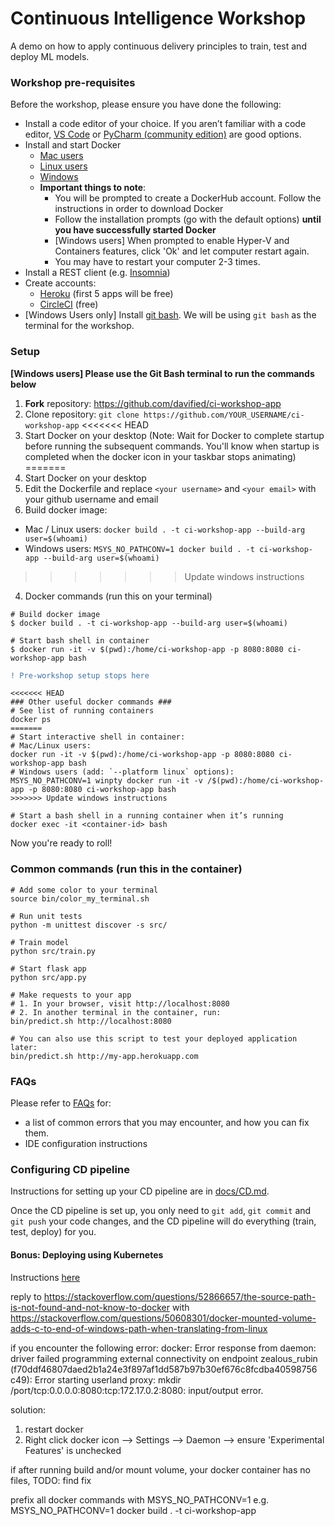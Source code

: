 # Continuous Intelligence Workshop

A demo on how to apply continuous delivery principles to train, test and deploy ML models.

### Workshop pre-requisites

Before the workshop, please ensure you have done the following:
- Install a code editor of your choice. If you aren’t familiar with a code editor, [VS Code](https://code.visualstudio.com/) or [PyCharm (community edition)](https://www.jetbrains.com/pycharm/download/) are good options.
- Install and start Docker
  - [Mac users](https://docs.docker.com/docker-for-mac/install/)
  - [Linux users](https://docs.docker.com/install/linux/docker-ce/ubuntu/)
  - [Windows](https://docs.docker.com/docker-for-windows/install/)
  - **Important things to note**:
    - You will be prompted to create a DockerHub account. Follow the instructions in order to download Docker
    - Follow the installation prompts (go with the default options) **until you have successfully started Docker**
    - [Windows users] When prompted to enable Hyper-V and Containers features, click 'Ok' and let computer restart again.
    - You may have to restart your computer 2-3 times.
- Install a REST client (e.g. [Insomnia](https://insomnia.rest/))
- Create accounts:
  - [Heroku](https://heroku.com) (first 5 apps will be free) 
  - [CircleCI](https://circleci.com) (free)
- [Windows Users only] Install [git bash](https://gitforwindows.org/). We will be using `git bash` as the terminal for the workshop.

### Setup
**[Windows users] Please use the Git Bash terminal to run the commands below**

1. **Fork** repository: https://github.com/davified/ci-workshop-app
2. Clone repository: `git clone https://github.com/YOUR_USERNAME/ci-workshop-app`
<<<<<<< HEAD
3. Start Docker on your desktop (Note: Wait for Docker to complete startup before running the subsequent commands. You'll know when startup is completed when the docker icon in your taskbar stops animating)
=======
3. Start Docker on your desktop
4. Edit the Dockerfile and replace `<your username>` and `<your email>` with your github username and email
5. Build docker image: 
  - Mac / Linux users: `docker build . -t ci-workshop-app --build-arg user=$(whoami)`
  - Windows users: `MSYS_NO_PATHCONV=1 docker build . -t ci-workshop-app --build-arg user=$(whoami)`
>>>>>>> Update windows instructions

4. Docker commands (run this on your terminal)

```shell
# Build docker image
$ docker build . -t ci-workshop-app --build-arg user=$(whoami)

# Start bash shell in container
$ docker run -it -v $(pwd):/home/ci-workshop-app -p 8080:8080 ci-workshop-app bash
```

```diff
! Pre-workshop setup stops here
```

```shell
<<<<<<< HEAD
### Other useful docker commands ###
# See list of running containers
docker ps
=======
# Start interactive shell in container:
# Mac/Linux users:
docker run -it -v $(pwd):/home/ci-workshop-app -p 8080:8080 ci-workshop-app bash
# Windows users (add: `--platform linux` options):
MSYS_NO_PATHCONV=1 winpty docker run -it -v /$(pwd):/home/ci-workshop-app -p 8080:8080 ci-workshop-app bash
>>>>>>> Update windows instructions

# Start a bash shell in a running container when it’s running
docker exec -it <container-id> bash
```

Now you're ready to roll!


### Common commands (run this in the container)

```shell
# Add some color to your terminal
source bin/color_my_terminal.sh

# Run unit tests
python -m unittest discover -s src/

# Train model
python src/train.py

# Start flask app
python src/app.py

# Make requests to your app
# 1. In your browser, visit http://localhost:8080
# 2. In another terminal in the container, run:
bin/predict.sh http://localhost:8080

# You can also use this script to test your deployed application later:
bin/predict.sh http://my-app.herokuapp.com
```

### FAQs

Please refer to [FAQs](./docs/FAQs.md) for:
- a list of common errors that you may encounter, and how you can fix them.
- IDE configuration instructions

### Configuring CD pipeline

Instructions for setting up your CD pipeline are in [docs/CD.md](./docs/CD.md).

Once the CD pipeline is set up, you only need to `git add`, `git commit` and `git push` your code changes, and the CD pipeline will do everything (train, test, deploy) for you.

#### Bonus: Deploying using Kubernetes

Instructions [here](./docs/deploy_to_kubernetes.md)

reply to https://stackoverflow.com/questions/52866657/the-source-path-is-not-found-and-not-know-to-docker with https://stackoverflow.com/questions/50608301/docker-mounted-volume-adds-c-to-end-of-windows-path-when-translating-from-linux


if you encounter the following error:
docker: Error response from daemon: driver failed programming external connectivity on endpoint zealous_rubin (f70ddf46807daed2b1a24e3f897af1dd587b97b30ef676c8fcdba40598756
c49): Error starting userland proxy: mkdir /port/tcp:0.0.0.0:8080:tcp:172.17.0.2:8080: input/output error.

solution: 
1. restart docker
2. Right click docker icon --> Settings --> Daemon --> ensure 'Experimental Features' is unchecked


if after running build and/or mount volume, your docker container has no files, 
TODO: find fix

prefix all docker commands with MSYS_NO_PATHCONV=1
e.g. MSYS_NO_PATHCONV=1 docker build . -t ci-workshop-app